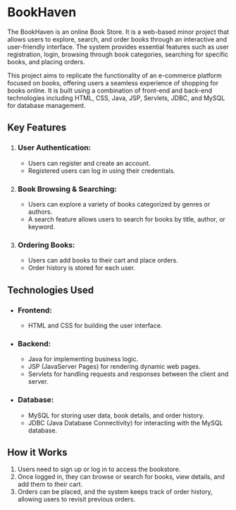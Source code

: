 # BookHaven
The BookHaven is an online Book Store. It is a web-based minor project that allows users to explore, search, and order books through an interactive and user-friendly interface. The system provides essential features such as user registration, login, browsing through book categories, searching for specific books, and placing orders.

This project aims to replicate the functionality of an e-commerce platform focused on books, offering users a seamless experience of shopping for books online. It is built using a combination of front-end and back-end technologies including HTML, CSS, Java, JSP, Servlets, JDBC, and MySQL for database management.

## Key Features
1. ### User Authentication:
   - Users can register and create an account.
   - Registered users can log in using their credentials.
2. ### Book Browsing & Searching:
   - Users can explore a variety of books categorized by genres or authors.
   - A search feature allows users to search for books by title, author, or keyword.
3. ### Ordering Books:
   - Users can add books to their cart and place orders.
   - Order history is stored for each user.

## Technologies Used
- ### Frontend:
  - HTML and CSS for building the user interface.
- ### Backend:
  - Java for implementing business logic.
  - JSP (JavaServer Pages) for rendering dynamic web pages.
  - Servlets for handling requests and responses between the client and server.
- ### Database:
  - MySQL for storing user data, book details, and order history.
  - JDBC (Java Database Connectivity) for interacting with the MySQL database.

## How it Works
1. Users need to sign up or log in to access the bookstore.
2. Once logged in, they can browse or search for books, view details, and add them to their cart.
3. Orders can be placed, and the system keeps track of order history, allowing users to revisit previous orders.

